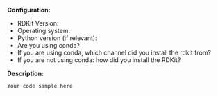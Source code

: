 <!-- Please help us help you: We normally need the information below in order to answer questions or understand bug reports. If you do not provide the information requested we may not be able to help you and will probably close the issue. --> 

**Configuration:**

<!-- Information about your setup. -->
<!-- To get the RDKit version use the following commands:
import rdkit
rdkit.__version__
-->
- RDKit Version:
- Operating system:
- Python version (if relevant):
- Are you using conda?
- If you are using conda, which channel did you install the rdkit from?
- If you are not using conda: how did you install the RDKit?

**Description:**

<!-- Please describe your problem/question in as much detail as possible -->

<!-- If applicable, please provide code that can reproduce your issue -->
```
Your code sample here
```

<!-- If you have a support question, please use the rdkit-discuss mailing list: 
https://sourceforge.net/p/rdkit/mailman/ -->

